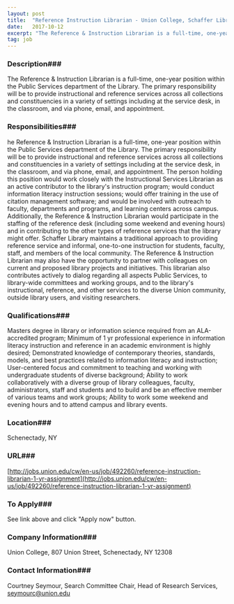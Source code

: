 ```yaml
---
layout: post
title:  "Reference Instruction Librarian - Union College, Schaffer Library"
date:   2017-10-12
excerpt: "The Reference & Instruction Librarian is a full-time, one-year position within the Public Services department of the Library. The primary responsibility will be to provide instructional and reference services across all collections and constituencies in a variety of settings including at the service desk, in the classroom, and via phone,..."
tag: job
---
```


### Description###

The Reference & Instruction Librarian is a full-time, one-year position within the Public Services department of the Library. The primary responsibility will be to provide instructional and reference services across all collections and constituencies in a variety of settings including at the service desk, in the classroom, and via phone, email, and appointment.


### Responsibilities###

he Reference & Instruction Librarian is a full-time, one-year position within the Public Services department of the Library. The primary responsibility will be to provide instructional and reference services across all collections and constituencies in a variety of settings including at the service desk, in the classroom, and via phone, email, and appointment. The person holding this position would work closely with the Instructional Services Librarian as an active contributor to the library's instruction program; would conduct information literacy instruction sessions; would offer training in the use of citation management software; and would be involved with outreach to faculty, departments and programs, and learning centers across campus. Additionally, the Reference & Instruction Librarian would participate in the staffing of the reference desk (including some weekend and evening hours) and in contributing to the other types of reference services that the library might offer. Schaffer Library maintains a traditional approach to providing reference service and informal, one-to-one instruction for students, faculty, staff, and members of the local community. The Reference & Instruction Librarian may also have the opportunity to partner with colleagues on current and proposed library projects and initiatives. This librarian also contributes actively to dialog regarding all aspects Public Services, to library-wide committees and working groups, and to the library's instructional, reference, and other services to the diverse Union community, outside library users, and visiting researchers.


### Qualifications###

Masters degree in library or information science required from an ALA-accredited program; Minimum of 1 yr professional experience in information literacy instruction and reference in an academic environment is highly desired; Demonstrated knowledge of contemporary theories, standards, models, and best practices related to information literacy and instruction; User-centered focus and commitment to teaching and working with undergraduate students of diverse background; Ability to work collaboratively with a diverse group of library colleagues, faculty, administrators, staff and students and to build and be an effective member of various teams and work groups; Ability to work some weekend and evening hours and to attend campus and library events.




### Location###

Schenectady, NY


### URL###

[http://jobs.union.edu/cw/en-us/job/492260/reference-instruction-librarian-1-yr-assignment](http://jobs.union.edu/cw/en-us/job/492260/reference-instruction-librarian-1-yr-assignment)

### To Apply###

See link above and click "Apply now" button.


### Company Information###

Union College, 807 Union Street, Schenectady, NY 12308


### Contact Information###

Courtney Seymour, Search Committee Chair, Head of Research Services, seymourc@union.edu

